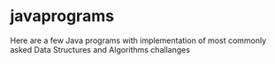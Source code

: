# javaprograms
Here are a few Java programs with implementation of most commonly asked Data Structures and Algorithms challanges
